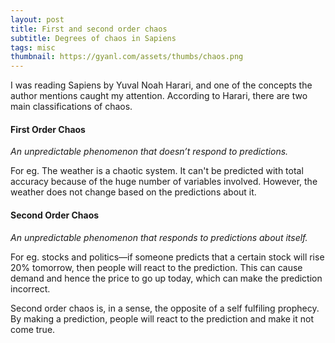 ```yaml
---
layout: post
title: First and second order chaos
subtitle: Degrees of chaos in Sapiens
tags: misc
thumbnail: https://gyanl.com/assets/thumbs/chaos.png
---
```


I was reading Sapiens by Yuval Noah Harari, and one of the concepts the author mentions caught my attention. According to Harari, there are two main classifications of chaos.

#### First Order Chaos
*An unpredictable phenomenon that doesn’t respond to predictions.*

For eg. The weather is a chaotic system. It can't be predicted with total accuracy because of the huge number of variables involved. However, the weather does not change based on the predictions about it. 

#### Second Order Chaos 
*An unpredictable phenomenon that responds to predictions about itself.*

For eg. stocks and politics—if someone predicts that a certain stock will rise 20% tomorrow, then people will react to the prediction. This can cause demand and hence the price to go up today, which can make the prediction incorrect. 

Second order chaos is, in a sense, the opposite of a self fulfiling prophecy. By making a prediction, people will react to the prediction and make it not come true. 
